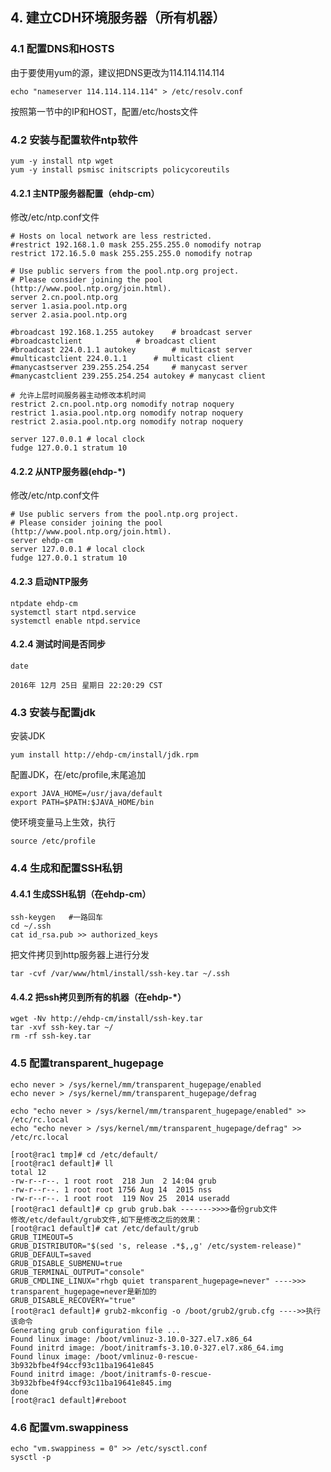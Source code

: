 ## 4. 建立CDH环境服务器（所有机器）
### 4.1 配置DNS和HOSTS
由于要使用yum的源，建议把DNS更改为114.114.114.114

	echo "nameserver 114.114.114.114" > /etc/resolv.conf

按照第一节中的IP和HOST，配置/etc/hosts文件

### 4.2 安装与配置软件ntp软件

	yum -y install ntp wget
	yum -y install psmisc initscripts policycoreutils

#### 4.2.1 主NTP服务器配置（ehdp-cm）
修改/etc/ntp.conf文件


	# Hosts on local network are less restricted.
	#restrict 192.168.1.0 mask 255.255.255.0 nomodify notrap
	restrict 172.16.5.0 mask 255.255.255.0 nomodify notrap

	# Use public servers from the pool.ntp.org project.
	# Please consider joining the pool (http://www.pool.ntp.org/join.html).
	server 2.cn.pool.ntp.org
	server 1.asia.pool.ntp.org
	server 2.asia.pool.ntp.org

	#broadcast 192.168.1.255 autokey	# broadcast server
	#broadcastclient			# broadcast client
	#broadcast 224.0.1.1 autokey		# multicast server
	#multicastclient 224.0.1.1		# multicast client
	#manycastserver 239.255.254.254		# manycast server
	#manycastclient 239.255.254.254 autokey # manycast client

	# 允许上层时间服务器主动修改本机时间
	restrict 2.cn.pool.ntp.org nomodify notrap noquery
	restrict 1.asia.pool.ntp.org nomodify notrap noquery
	restrict 2.asia.pool.ntp.org nomodify notrap noquery

	server 127.0.0.1 # local clock
	fudge 127.0.0.1 stratum 10


#### 4.2.2 从NTP服务器(ehdp-*)
修改/etc/ntp.conf文件

	# Use public servers from the pool.ntp.org project.
	# Please consider joining the pool (http://www.pool.ntp.org/join.html).
	server ehdp-cm
	server 127.0.0.1 # local clock
	fudge 127.0.0.1 stratum 10

#### 4.2.3 启动NTP服务
	ntpdate ehdp-cm
	systemctl start ntpd.service
	systemctl enable ntpd.service

#### 4.2.4 测试时间是否同步
	date

	2016年 12月 25日 星期日 22:20:29 CST

### 4.3 安装与配置jdk
安装JDK

	yum install http://ehdp-cm/install/jdk.rpm

配置JDK，在/etc/profile,末尾追加

	export JAVA_HOME=/usr/java/default
	export PATH=$PATH:$JAVA_HOME/bin

使环境变量马上生效，执行

	source /etc/profile

### 4.4 生成和配置SSH私钥
#### 4.4.1 生成SSH私钥（在ehdp-cm）
	ssh-keygen   #一路回车
	cd ~/.ssh
	cat id_rsa.pub >> authorized_keys

把文件拷贝到http服务器上进行分发

	tar -cvf /var/www/html/install/ssh-key.tar ~/.ssh

#### 4.4.2 把ssh拷贝到所有的机器（在ehdp-*）
	wget -Nv http://ehdp-cm/install/ssh-key.tar
	tar -xvf ssh-key.tar ~/
	rm -rf ssh-key.tar

### 4.5 配置transparent_hugepage

	echo never > /sys/kernel/mm/transparent_hugepage/enabled
	echo never > /sys/kernel/mm/transparent_hugepage/defrag

	echo "echo never > /sys/kernel/mm/transparent_hugepage/enabled" >> /etc/rc.local
	echo "echo never > /sys/kernel/mm/transparent_hugepage/defrag" >> /etc/rc.local
	
```
[root@rac1 tmp]# cd /etc/default/  
[root@rac1 default]# ll  
total 12  
-rw-r--r--. 1 root root  218 Jun  2 14:04 grub  
-rw-r--r--. 1 root root 1756 Aug 14  2015 nss  
-rw-r--r--. 1 root root  119 Nov 25  2014 useradd  
[root@rac1 default]# cp grub grub.bak ------->>>>备份grub文件  
修改/etc/default/grub文件,如下是修改之后的效果：  
[root@rac1 default]# cat /etc/default/grub  
GRUB_TIMEOUT=5  
GRUB_DISTRIBUTOR="$(sed 's, release .*$,,g' /etc/system-release)"  
GRUB_DEFAULT=saved  
GRUB_DISABLE_SUBMENU=true  
GRUB_TERMINAL_OUTPUT="console"  
GRUB_CMDLINE_LINUX="rhgb quiet transparent_hugepage=never" ---->>> transparent_hugepage=never是新加的  
GRUB_DISABLE_RECOVERY="true"  
[root@rac1 default]# grub2-mkconfig -o /boot/grub2/grub.cfg ---->>执行该命令  
Generating grub configuration file ...  
Found linux image: /boot/vmlinuz-3.10.0-327.el7.x86_64  
Found initrd image: /boot/initramfs-3.10.0-327.el7.x86_64.img  
Found linux image: /boot/vmlinuz-0-rescue-3b932bfbe4f94ccf93c11ba19641e845  
Found initrd image: /boot/initramfs-0-rescue-3b932bfbe4f94ccf93c11ba19641e845.img  
done  
[root@rac1 default]#reboot
```

### 4.6 配置vm.swappiness

	echo "vm.swappiness = 0" >> /etc/sysctl.conf
	sysctl -p
